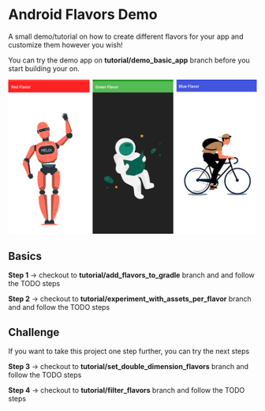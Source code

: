 # Android Flavors Demo
A small demo/tutorial on how to create different flavors for your app and customize them however you wish!

You can try the demo app on **tutorial/demo_basic_app** branch before you start building your on.


![demo flavors](https://github.com/Symela/Android_Flavors_Demo/blob/develop/demo%20flavors/readme_all_flavors.png)


## Basics

**Step 1** -> checkout to **tutorial/add_flavors_to_gradle** branch and and follow the TODO steps

**Step 2** -> checkout to **tutorial/experiment_with_assets_per_flavor** branch and and follow the TODO steps


## Challenge

If you want to take this project one step further, you can try the next steps

**Step 3** -> checkout to **tutorial/set_double_dimension_flavors** branch and follow the TODO steps

**Step 4** -> checkout to **tutorial/filter_flavors** branch and follow the TODO steps
